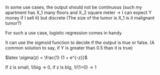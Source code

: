 


In some use cases, the output should not be continuous (such my apartment has X_1 many floors and X_2 square meter -> I can expect Y money if I sell it) but discrete (The size of the tumor is X_1 is it malignant tumor?)

For such a use case, logistic regression comes in handy.

It can use the sigmoid function to decide if the output is true or false. (A common solution to say, if Y is greater than 0.5 than it is true)

$latex \sigma(z) = \frac{1} {1 + e^{-z}}$ 

If z is small, 1/big -> 0, if z is big, 1/(1+0) -> 1




